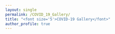 ```yaml
---
layout: single
permalink: /COVID_19_Gallery/
title: "<font size='5'>COVID-19 Gallery</font>"
author_profile: true
---
```


